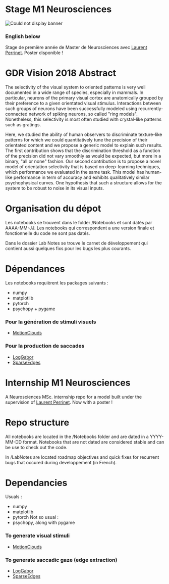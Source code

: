 # Stage M1 Neurosciences
![Could not display banner](https://amidex.univ-amu.fr/sites/amidex.univ-amu.fr/files/logo_amidex-rgb.jpg)
### English below
Stage de première année de Master de Neurosciences avec [Laurent Perrinet](https://laurentperrinet.github.io).
Poster disponible !

# GDR Vision 2018 Abstract
The selectivity of the visual system to oriented patterns is very well documented in a wide range of species, especially in mammals. In particular, neurons of the primary visual cortex are anatomically grouped by their preference to a given orientated visual stimulus. Interactions between such groups of neurons have been successfully modeled using recurrently-connected network of spiking neurons, so called "ring models". Nonetheless, this selectivity is most often studied with crystal-like patterns such as gratings. 

Here, we studied the ability of human observers to discriminate texture-like patterns for which we could quantitatively tune the precision of their orientated content and we propose a generic model to explain such results. The first contribution shows that the discrimination threshold as a function of the precision did not vary smoothly as would be expected, but more in a binary, "all or none" fashion. Our second contribution is to propose a novel model of orientation selectivity that is based on deep-learning techniques, which performance we evaluated in the same task. This model has human-like performance in term of accuracy and exhibits qualitatively similar psychophysical curves. One hypothesis that such a structure allows for the system to be robust to noise in its visual inputs.
# Organisation du dépot
Les notebooks se trouvent dans le folder /Notebooks et sont datés par AAAA-MM-JJ. Les notebooks qui correspondent a une version finale et fonctionnelle du code ne sont pas datés.

Dans le dossier Lab Notes se trouve le carnet de développement qui contient aussi quelques fixs pour les bugs les plus courants.

# Dépendances
Les notebooks requièrent les packages suivants :
* numpy
* matplotlib
* pytorch
* psychopy + pygame
### Pour la génération de stimuli visuels
* [MotionClouds](http://motionclouds.invibe.net/install.html)

### Pour la production de saccades 
* [LogGabor](https://pypi.org/project/LogGabor/)
* [SparseEdges](https://pypi.org/project/SparseEdges/20171205/#description)


# Internship M1 Neurosciences
A Neurosciences MSc. internship repo for a model built under the supervision of [Laurent Perrinet](ttps://invibe.net/LaurentPerrinet/HomePage).
Now with a poster ! 

# Repo structure
All notebooks are located in the /Notebooks folder and are dated in a YYYY-MM-DD format. Notebooks that are not dated are considered stable and can be use to check out the code.

In /LabNotes are located roadmap objectives and quick fixes for recurrent bugs that occured during developpement (in French).

# Dependancies
Usuals :
* numpy
* matplotlib 
* pytorch
Not so usual :
* psychopy, along with pygame
### To generate visual stimuli
* [MotionClouds](http://motionclouds.invibe.net/install.html)
### To generate saccadic gaze (edge extraction)
* [LogGabor](https://pypi.org/project/LogGabor/)
* [SparseEdges](https://pypi.org/project/SparseEdges/20171205/#description)

